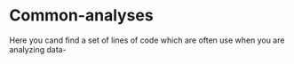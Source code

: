 # Common-analyses
Here you cand find a set of lines of code which are often use when you are analyzing data-
